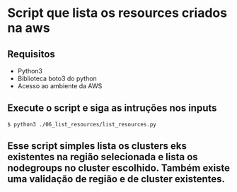 # Script que lista os resources criados na aws

##  Requisitos
- Python3
- Biblioteca boto3 do python
- Acesso ao ambiente da AWS

## Execute o script e siga as intruções nos inputs
```
$ python3 ./06_list_resources/list_resources.py
```

## Esse script simples lista os clusters eks existentes na região selecionada e lista os nodegroups no cluster escolhido. Também existe uma validação de região e de cluster existentes.